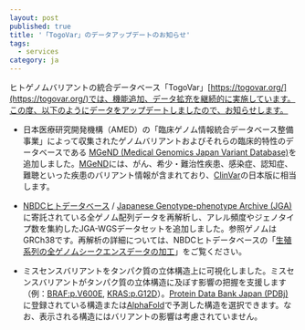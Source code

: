 ```yaml
---
layout: post
published: true
title: '「TogoVar」のデータアップデートのお知らせ'
tags:
  - services
category: ja
---
```

ヒトゲノムバリアントの統合データベース「TogoVar」[https://togovar.org/](https://togovar.org/)では、機能追加、データ拡充を継続的に実施しています。この度、以下のようにデータをアップデートしましたので、お知らせします。

- 日本医療研究開発機構（AMED）の「臨床ゲノム情報統合データベース整備事業」によって収集されたゲノムバリアントおよびそれらの臨床的特性のデータベースである [MGeND (Medical Genomics Japan Variant Database)](https://mgend.ncgm.go.jp/)を追加しました。[MGeND](https://mgend.ncgm.go.jp/)には、がん、希少・難治性疾患、感染症、認知症、難聴といった疾患のバリアント情報が含まれており、[ClinVar](https://www.ncbi.nlm.nih.gov/clinvar/)の日本版に相当します。

- [NBDCヒトデータベース](https://humandbs.dbcls.jp/) / [Japanese Genotype-phenotype Archive (JGA)](https://www.ddbj.nig.ac.jp/jga/index.html)に寄託されている全ゲノム配列データを再解析し、アレル頻度やジェノタイプ数を集約したJGA-WGSデータセットを追加しました。参照ゲノムはGRCh38です。再解析の詳細については、NBDCヒトデータベースの「[生殖系列の全ゲノムシークエンスデータの加工](https://humandbs.dbcls.jp/data-processing)」をご覧ください。

- ミスセンスバリアントをタンパク質の立体構造上に可視化しました。ミスセンスバリアントがタンパク質の立体構造に及ぼす影響の把握を支援します（例：[BRAF:p.V600E](https://grch38.togovar.org/gene/1097#protein-structure), [KRAS:p.G12D](https://grch38.togovar.org/gene/6407#protein-structure)）。[Protein Data Bank Japan (PDBj)](https://pdbj.org/?lang=ja) に登録されている構造または[AlphaFold](https://alphafold.ebi.ac.uk/)で予測した構造を選択できます。なお、表示される構造にはバリアントの影響は考慮されていません。
